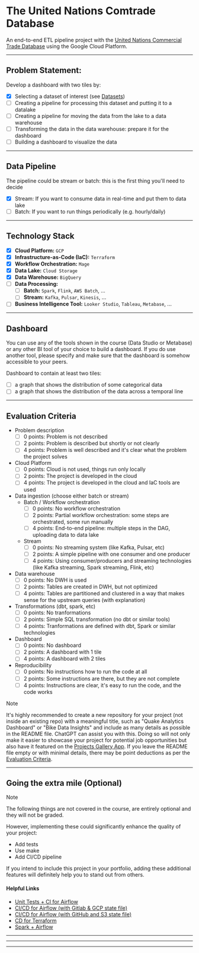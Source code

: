 # The United Nations Comtrade Database
An end-to-end ETL pipeline project with the [United Nations Commercial Trade Database](https://comtradeplus.un.org/) using the Google Cloud Platform.

---

## Problem Statement:
Develop a dashboard with two tiles by:
- [x] Selecting a dataset of interest (see [Datasets](https://github.com/DataTalksClub/data-engineering-zoomcamp/blob/main/projects/datasets.md))
- [ ] Creating a pipeline for processing this dataset and putting it to a datalake
- [ ] Creating a pipeline for moving the data from the lake to a data warehouse
- [ ] Transforming the data in the data warehouse: prepare it for the dashboard
- [ ] Building a dashboard to visualize the data

---

## Data Pipeline
The pipeline could be stream or batch: this is the first thing you'll need to decide
- [x] Stream: If you want to consume data in real-time and put them to data lake
- [ ] Batch: If you want to run things periodically (e.g. hourly/daily)

---

## Technology Stack
- [x] __Cloud Platform:__ `GCP`
- [x] __Infrastructure-as-Code (IaC):__ `Terraform`
- [x] __Workflow Orchestration:__ `Mage`
- [x] __Data Lake:__ `Cloud Storage`
- [x] __Data Warehouse:__ `BigQuery`
- [ ] __Data Processing:__
    - [ ] __Batch:__ `Spark`, `Flink`, `AWS Batch`, ...
    - [ ] __Stream:__ `Kafka`, `Pulsar`, `Kinesis`, ...
- [ ] __Business Intelligence Tool:__ `Looker Studio`, `Tableau`, `Metabase`, ...
---

## Dashboard
You can use any of the tools shown in the course (Data Studio or Metabase) or any other BI tool of your choice to build a dashboard. If you do use another tool, please specify and make sure that the dashboard is somehow accessible to your peers.

Dashboard to contain at least two tiles:
- [ ] a graph that shows the distribution of some categorical data
- [ ] a graph that shows the distribution of the data across a temporal line

---

## Evaluation Criteria
- Problem description
    - [ ] 0 points: Problem is not described
    - [ ] 2 points: Problem is described but shortly or not clearly
    - [ ] 4 points: Problem is well described and it's clear what the problem the project solves
- Cloud Platform
    - [ ] 0 points: Cloud is not used, things run only locally
    - [ ] 2 points: The project is developed in the cloud
    - [ ] 4 points: The project is developed in the cloud and IaC tools are used
- Data ingestion (choose either batch or stream)
    - Batch / Workflow orchestration
        - [ ] 0 points: No workflow orchestration
        - [ ] 2 points: Partial workflow orchestration: some steps are orchestrated, some run manually
        - [ ] 4 points: End-to-end pipeline: multiple steps in the DAG, uploading data to data lake
    - Stream
        - [ ] 0 points: No streaming system (like Kafka, Pulsar, etc)
        - [ ] 2 points: A simple pipeline with one consumer and one producer
        - [ ] 4 points: Using consumer/producers and streaming technologies (like Kafka streaming, Spark streaming, Flink, etc)
- Data warehouse
    - [ ] 0 points: No DWH is used
    - [ ] 2 points: Tables are created in DWH, but not optimized
    - [ ] 4 points: Tables are partitioned and clustered in a way that makes sense for the upstream queries (with explanation)
- Transformations (dbt, spark, etc)
    - [ ] 0 points: No tranformations
    - [ ] 2 points: Simple SQL transformation (no dbt or similar tools)
    - [ ] 4 points: Tranformations are defined with dbt, Spark or similar technologies
- Dashboard
    - [ ] 0 points: No dashboard
    - [ ] 2 points: A dashboard with 1 tile
    - [ ] 4 points: A dashboard with 2 tiles
- Reproducibility
    - [ ] 0 points: No instructions how to run the code at all
    - [ ] 2 points: Some instructions are there, but they are not complete
    - [ ] 4 points: Instructions are clear, it's easy to run the code, and the code works

> [!NOTE]
>
> It's highly recommended to create a new repository for your project (not inside an existing repo) with a meaningful title, such as
> "Quake Analytics Dashboard" or "Bike Data Insights" and include as many details as possible in the README file. ChatGPT can assist you with this. Doing so will not only make it easier to showcase your project for potential job opportunities but also have it featured on the [Projects Gallery App](#projects-gallery).
> If you leave the README file empty or with minimal details, there may be point deductions as per the [Evaluation Criteria](#evaluation-criteria).

---

## Going the extra mile (Optional)

> [!NOTE]
>
> The following things are not covered in the course, are entirely optional and they will not be graded.

However, implementing these could significantly enhance the quality of your project:
- Add tests
- Use make
- Add CI/CD pipeline

If you intend to include this project in your portfolio, adding these additional features will definitely help you to stand out from others.

#### Helpful Links

- [Unit Tests + CI for Airflow](https://www.astronomer.io/events/recaps/testing-airflow-to-bulletproof-your-code/)
- [CI/CD for Airflow (with Gitlab & GCP state file)](https://engineering.ripple.com/building-ci-cd-with-airflow-gitlab-and-terraform-in-gcp)
- [CI/CD for Airflow (with GitHub and S3 state file)](https://programmaticponderings.com/2021/12/14/devops-for-dataops-building-a-ci-cd-pipeline-for-apache-airflow-dags/)
- [CD for Terraform](https://towardsdatascience.com/git-actions-terraform-for-data-engineers-scientists-gcp-aws-azure-448dc7c60fcc)
- [Spark + Airflow](https://medium.com/doubtnut/github-actions-airflow-for-automating-your-spark-pipeline-c9dff32686b)

---
---
---
